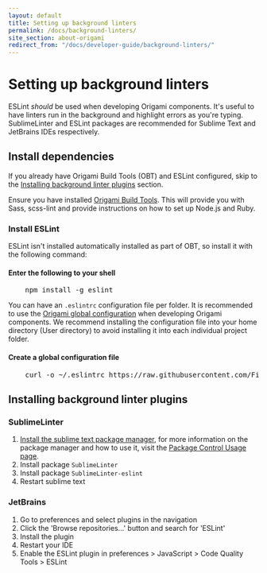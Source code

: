 ```yaml
---
layout: default
title: Setting up background linters
permalink: /docs/background-linters/
site_section: about-origami
redirect_from: "/docs/developer-guide/background-linters/"
---
```


# Setting up background linters

ESLint *should* be used when developing Origami components. It's useful to have linters run in the background and highlight errors as you're typing. SublimeLinter and ESLint packages are recommended for Sublime Text and JetBrains IDEs respectively.

## Install dependencies

If you already have Origami Build Tools (OBT) and ESLint configured, skip to the [Installing background linter plugins](#installing-background-linter-plugins) section.

Ensure you have installed [Origami Build Tools](https://www.npmjs.com/package/origami-build-tools). This will provide you with Sass, scss-lint and provide instructions on how to set up Node.js and Ruby.

### Install ESLint

ESLint isn't installed automatically installed as part of OBT, so install it with the following command:

#### Enter the following to your shell

<pre class="cli">
	<kbd>npm install -g eslint</kbd>
</pre>

You can have an `.eslintrc` configuration file per folder. It is recommended to use the [Origami global configuration](https://github.com/Financial-Times/origami-build-tools/blob/master/config/.eslintrc) when developing Origami components. We recommend installing the configuration file into your home directory (User directory) to avoid installing it into each individual project folder.

#### Create  a global configuration file
<pre class="cli">
	<kbd>curl -o ~/.eslintrc https://raw.githubusercontent.com/Financial-Times/origami-build-tools/master/config/.eslintrc</kbd>
</pre>

## Installing background linter plugins

### SublimeLinter

1. [Install the sublime text package manager](https://packagecontrol.io/installation), for more information on the package manager and how to use it, visit the [Package Control Usage page](https://packagecontrol.io/docs/usage).
2. Install package  `SublimeLinter`
3. Install package `SublimeLinter-eslint`
4. Restart sublime text

### JetBrains

1. Go to preferences and select plugins in the navigation
2. Click the 'Browse repositories...' button and search for 'ESLint'
3. Install the plugin
4. Restart your IDE
5. Enable the ESLint plugin in preferences > JavaScript > Code Quality Tools > ESLint
